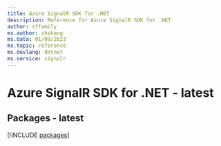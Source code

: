 ```yaml
---
title: Azure SignalR SDK for .NET
description: Reference for Azure SignalR SDK for .NET
author: sffamily
ms.author: zhshang
ms.data: 01/09/2023
ms.topic: reference
ms.devlang: dotnet
ms.service: signalr
---
```

# Azure SignalR SDK for .NET - latest
## Packages - latest
[!INCLUDE [packages](signalr-index.md)]
